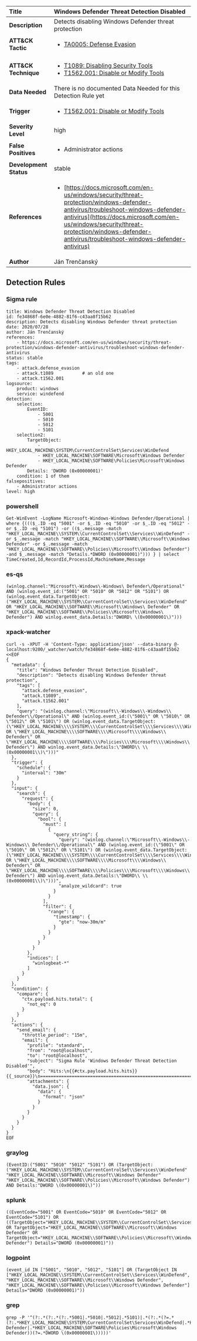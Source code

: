 | Title                    | Windows Defender Threat Detection Disabled       |
|:-------------------------|:------------------|
| **Description**          | Detects disabling Windows Defender threat protection |
| **ATT&amp;CK Tactic**    |  <ul><li>[TA0005: Defense Evasion](https://attack.mitre.org/tactics/TA0005)</li></ul>  |
| **ATT&amp;CK Technique** | <ul><li>[T1089: Disabling Security Tools](https://attack.mitre.org/techniques/T1089)</li><li>[T1562.001: Disable or Modify Tools](https://attack.mitre.org/techniques/T1562/001)</li></ul>  |
| **Data Needed**          |  There is no documented Data Needed for this Detection Rule yet  |
| **Trigger**              | <ul><li>[T1562.001: Disable or Modify Tools](../Triggers/T1562.001.md)</li></ul>  |
| **Severity Level**       | high |
| **False Positives**      | <ul><li>Administrator actions</li></ul>  |
| **Development Status**   | stable |
| **References**           | <ul><li>[https://docs.microsoft.com/en-us/windows/security/threat-protection/windows-defender-antivirus/troubleshoot-windows-defender-antivirus](https://docs.microsoft.com/en-us/windows/security/threat-protection/windows-defender-antivirus/troubleshoot-windows-defender-antivirus)</li></ul>  |
| **Author**               | Ján Trenčanský |


## Detection Rules

### Sigma rule

```
title: Windows Defender Threat Detection Disabled
id: fe34868f-6e0e-4882-81f6-c43aa8f15b62
description: Detects disabling Windows Defender threat protection
date: 2020/07/28
author: Ján Trenčanský
references:
    - https://docs.microsoft.com/en-us/windows/security/threat-protection/windows-defender-antivirus/troubleshoot-windows-defender-antivirus
status: stable
tags:
    - attack.defense_evasion
    - attack.t1089           # an old one
    - attack.t1562.001
logsource:
    product: windows
    service: windefend
detection:
    selection:
        EventID:
            - 5001
            - 5010
            - 5012
            - 5101
    selection2:
        TargetObject:
            - HKEY_LOCAL_MACHINE\SYSTEM\CurrentControlSet\Services\WinDefend
            - HKEY_LOCAL_MACHINE\SOFTWARE\Microsoft\Windows Defender
            - HKEY_LOCAL_MACHINE\SOFTWARE\Policies\Microsoft\Windows Defender
        Details: 'DWORD (0x00000001)'
    condition: 1 of them
falsepositives:
    - Administrator actions
level: high

```





### powershell
    
```
Get-WinEvent -LogName Microsoft-Windows-Windows Defender/Operational | where {((($_.ID -eq "5001" -or $_.ID -eq "5010" -or $_.ID -eq "5012" -or $_.ID -eq "5101") -or (($_.message -match "HKEY_LOCAL_MACHINE\\SYSTEM\\CurrentControlSet\\Services\\WinDefend" -or $_.message -match "HKEY_LOCAL_MACHINE\\SOFTWARE\\Microsoft\\Windows Defender" -or $_.message -match "HKEY_LOCAL_MACHINE\\SOFTWARE\\Policies\\Microsoft\\Windows Defender") -and $_.message -match "Details.*DWORD (0x00000001)"))) } | select TimeCreated,Id,RecordId,ProcessId,MachineName,Message
```


### es-qs
    
```
(winlog.channel:"Microsoft\-Windows\-Windows\ Defender\/Operational" AND (winlog.event_id:("5001" OR "5010" OR "5012" OR "5101") OR (winlog.event_data.TargetObject:("HKEY_LOCAL_MACHINE\\SYSTEM\\CurrentControlSet\\Services\\WinDefend" OR "HKEY_LOCAL_MACHINE\\SOFTWARE\\Microsoft\\Windows\ Defender" OR "HKEY_LOCAL_MACHINE\\SOFTWARE\\Policies\\Microsoft\\Windows\ Defender") AND winlog.event_data.Details:"DWORD\ \(0x00000001\)")))
```


### xpack-watcher
    
```
curl -s -XPUT -H 'Content-Type: application/json' --data-binary @- localhost:9200/_watcher/watch/fe34868f-6e0e-4882-81f6-c43aa8f15b62 <<EOF
{
  "metadata": {
    "title": "Windows Defender Threat Detection Disabled",
    "description": "Detects disabling Windows Defender threat protection",
    "tags": [
      "attack.defense_evasion",
      "attack.t1089",
      "attack.t1562.001"
    ],
    "query": "(winlog.channel:\"Microsoft\\-Windows\\-Windows\\ Defender\\/Operational\" AND (winlog.event_id:(\"5001\" OR \"5010\" OR \"5012\" OR \"5101\") OR (winlog.event_data.TargetObject:(\"HKEY_LOCAL_MACHINE\\\\SYSTEM\\\\CurrentControlSet\\\\Services\\\\WinDefend\" OR \"HKEY_LOCAL_MACHINE\\\\SOFTWARE\\\\Microsoft\\\\Windows\\ Defender\" OR \"HKEY_LOCAL_MACHINE\\\\SOFTWARE\\\\Policies\\\\Microsoft\\\\Windows\\ Defender\") AND winlog.event_data.Details:\"DWORD\\ \\(0x00000001\\)\")))"
  },
  "trigger": {
    "schedule": {
      "interval": "30m"
    }
  },
  "input": {
    "search": {
      "request": {
        "body": {
          "size": 0,
          "query": {
            "bool": {
              "must": [
                {
                  "query_string": {
                    "query": "(winlog.channel:\"Microsoft\\-Windows\\-Windows\\ Defender\\/Operational\" AND (winlog.event_id:(\"5001\" OR \"5010\" OR \"5012\" OR \"5101\") OR (winlog.event_data.TargetObject:(\"HKEY_LOCAL_MACHINE\\\\SYSTEM\\\\CurrentControlSet\\\\Services\\\\WinDefend\" OR \"HKEY_LOCAL_MACHINE\\\\SOFTWARE\\\\Microsoft\\\\Windows\\ Defender\" OR \"HKEY_LOCAL_MACHINE\\\\SOFTWARE\\\\Policies\\\\Microsoft\\\\Windows\\ Defender\") AND winlog.event_data.Details:\"DWORD\\ \\(0x00000001\\)\")))",
                    "analyze_wildcard": true
                  }
                }
              ],
              "filter": {
                "range": {
                  "timestamp": {
                    "gte": "now-30m/m"
                  }
                }
              }
            }
          }
        },
        "indices": [
          "winlogbeat-*"
        ]
      }
    }
  },
  "condition": {
    "compare": {
      "ctx.payload.hits.total": {
        "not_eq": 0
      }
    }
  },
  "actions": {
    "send_email": {
      "throttle_period": "15m",
      "email": {
        "profile": "standard",
        "from": "root@localhost",
        "to": "root@localhost",
        "subject": "Sigma Rule 'Windows Defender Threat Detection Disabled'",
        "body": "Hits:\n{{#ctx.payload.hits.hits}}{{_source}}\n================================================================================\n{{/ctx.payload.hits.hits}}",
        "attachments": {
          "data.json": {
            "data": {
              "format": "json"
            }
          }
        }
      }
    }
  }
}
EOF

```


### graylog
    
```
(EventID:("5001" "5010" "5012" "5101") OR (TargetObject:("HKEY_LOCAL_MACHINE\\SYSTEM\\CurrentControlSet\\Services\\WinDefend" "HKEY_LOCAL_MACHINE\\SOFTWARE\\Microsoft\\Windows Defender" "HKEY_LOCAL_MACHINE\\SOFTWARE\\Policies\\Microsoft\\Windows Defender") AND Details:"DWORD \(0x00000001\)"))
```


### splunk
    
```
((EventCode="5001" OR EventCode="5010" OR EventCode="5012" OR EventCode="5101") OR ((TargetObject="HKEY_LOCAL_MACHINE\\SYSTEM\\CurrentControlSet\\Services\\WinDefend" OR TargetObject="HKEY_LOCAL_MACHINE\\SOFTWARE\\Microsoft\\Windows Defender" OR TargetObject="HKEY_LOCAL_MACHINE\\SOFTWARE\\Policies\\Microsoft\\Windows Defender") Details="DWORD (0x00000001)"))
```


### logpoint
    
```
(event_id IN ["5001", "5010", "5012", "5101"] OR (TargetObject IN ["HKEY_LOCAL_MACHINE\\SYSTEM\\CurrentControlSet\\Services\\WinDefend", "HKEY_LOCAL_MACHINE\\SOFTWARE\\Microsoft\\Windows Defender", "HKEY_LOCAL_MACHINE\\SOFTWARE\\Policies\\Microsoft\\Windows Defender"] Details="DWORD (0x00000001)"))
```


### grep
    
```
grep -P '^(?:.*(?:.*(?:.*5001|.*5010|.*5012|.*5101)|.*(?:.*(?=.*(?:.*HKEY_LOCAL_MACHINE\SYSTEM\CurrentControlSet\Services\WinDefend|.*HKEY_LOCAL_MACHINE\SOFTWARE\Microsoft\Windows Defender|.*HKEY_LOCAL_MACHINE\SOFTWARE\Policies\Microsoft\Windows Defender))(?=.*DWORD \(0x00000001\)))))'
```




